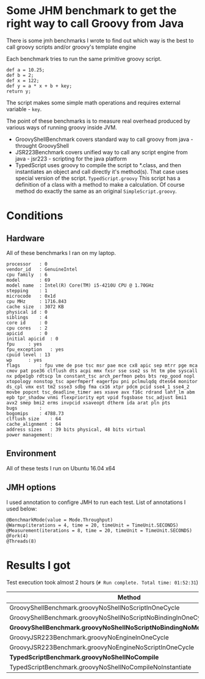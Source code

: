 # Some JHM benchmark to get the right way to call Groovy from Java #
There is some jmh benchmarks I wrote to find out which way is the best to call groovy scripts and/or groovy's template engine

Each benchmark tries to run the same primitive groovy script. 

```
def a = 10.25;
def b = 2;
def x = 122;
def y = a * x + b + key;
return y;
```

The script makes some simple math operations and requires external variable - ``key``.

The point of these benchmarks is to measure real overhead produced by various ways of running groovy inside JVM.

* GroovyShellBenchmark covers standard way to call groovy from java - throught GroovyShell
* JSR223Benchmark covers unified way to call any script engine from java - jsr223 - scripting for the java platform
* TypedScript uses groovy to compile the script to *.class, and then instantiates an object and call directly it's method(s). 
That case uses special version of the script. `TypedScript.groovy` This script has a definition of a class with a method to make a calculation.
Of course method do exactly the same as an original `SimpleScript.groovy`.

# Conditions #
## Hardware ##
All of these benchmarks I ran on my laptop.
```
processor	: 0
vendor_id	: GenuineIntel
cpu family	: 6
model		: 69
model name	: Intel(R) Core(TM) i5-4210U CPU @ 1.70GHz
stepping	: 1
microcode	: 0x1d
cpu MHz		: 1716.843
cache size	: 3072 KB
physical id	: 0
siblings	: 4
core id		: 0
cpu cores	: 2
apicid		: 0
initial apicid	: 0
fpu		: yes
fpu_exception	: yes
cpuid level	: 13
wp		: yes
flags		: fpu vme de pse tsc msr pae mce cx8 apic sep mtrr pge mca cmov pat pse36 clflush dts acpi mmx fxsr sse sse2 ss ht tm pbe syscall nx pdpe1gb rdtscp lm constant_tsc arch_perfmon pebs bts rep_good nopl xtopology nonstop_tsc aperfmperf eagerfpu pni pclmulqdq dtes64 monitor ds_cpl vmx est tm2 ssse3 sdbg fma cx16 xtpr pdcm pcid sse4_1 sse4_2 movbe popcnt tsc_deadline_timer aes xsave avx f16c rdrand lahf_lm abm epb tpr_shadow vnmi flexpriority ept vpid fsgsbase tsc_adjust bmi1 avx2 smep bmi2 erms invpcid xsaveopt dtherm ida arat pln pts
bugs		:
bogomips	: 4788.73
clflush size	: 64
cache_alignment	: 64
address sizes	: 39 bits physical, 48 bits virtual
power management:
```
## Environment ##
All of these tests I run on Ubuntu 16.04 x64

## JMH options ##
I used annotation to configre JMH to run each test. 
List of annotations I used below:
```
@BenchmarkMode(value = Mode.Throughput)
@Warmup(iterations = 4, time = 20, timeUnit = TimeUnit.SECONDS)
@Measurement(iterations = 8, time = 20, timeUnit = TimeUnit.SECONDS)
@Fork(4)
@Threads(8)
```

# Results I got #
Test execution took almost 2 hours (``# Run complete. Total time: 01:52:31``)

| Method                                                                        | Score          | Error          | Units |
|-------------------------------------------------------------------------------|----------------|----------------|-------|
|GroovyShellBenchmark.groovyNoShellNoScriptInOneCycle                           |3380448.142     | ±107825.500    | ops/s |
|GroovyShellBenchmark.groovyNoShellNoScriptNoBindingInOneCycle                  |3782839.491     | ±109339.793    | ops/s |
|**GroovyShellBenchmark.groovyNoShellNoScriptNoBindingNoMethodInOneCycle**      |**3759805.032** | **±35432.064** | ops/s |
|GroovyJSR223Benchmark.groovyNoEngineInOneCycle                                 |132404.812      | ±1534.816      | ops/s |
|GroovyJSR223Benchmark.groovyNoEngineNoScriptInOneCycle                         |133206.002      | ±1647.096      | ops/s |
|**TypedScriptBenchmark.groovyNoShellNoCompile**                                |**3319700.567** | **±46150.756** | ops/s |
|TypedScriptBenchmark.groovyNoShellNoCompileNoInstantiate                       |3836564.333     | ±135134.920    | ops/s |

